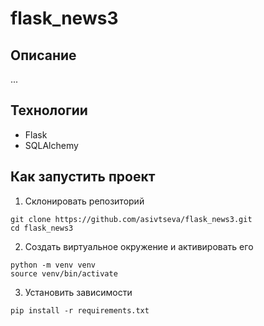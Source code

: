 # flask_news3
## Описание
...
## Технологии
- Flask
- SQLAlchemy
## Как запустить проект
1. Склонировать репозиторий
```
git clone https://github.com/asivtseva/flask_news3.git
cd flask_news3
```
2. Создать виртуальное окружение и активировать его
```
python -m venv venv
source venv/bin/activate
```
3. Установить зависимости
```
pip install -r requirements.txt
```
